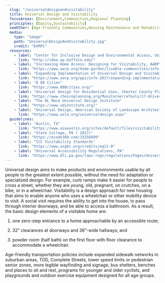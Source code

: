 ```yaml
---
  slug: "/universaldesignandvisitability"
  title: Universal Design and Visitability
  focusAreas: [Environment,Communities,Regional Planning]
  principles: [Equity,Sustainability]
  seeOther: [Age Friendly Communities,Housing Maintenance and Rehabilitation Programs]
  media: 
    type: "image"
    path: "UniversalDesignAndVisitability.jpg"
    credit: "DVRPC"
  resources: 
    - label: "Center for Inclusive Design and Environmental Access, University at Buffalo"
      link: "http://idea.ap.buffalo.edu/"
    - label: "Increasing Home Access: Designing for Visitability, AARP"
      link: "https://www.aarp.org/home-garden/livable-communities/info-08-2008/2008_14_access.html"
    - label: "Expanding Implementation of Universal Design and Visitability Features in the Housing Stock, AARP"
      link: "https://www.aarp.org/ppi/info-2017/expanding-implementation-of-universal-design-and-visitability-features-in-the-housing-stock.html"
    - label: "8 80 Cities"
      link: "https://www.880cities.org/"
    - label: "Universal Design for Residential Uses, Chester County Planning Commission"
      link: "https://www.chescoplanning.org/MuniCorner/eTools/17-UniversalRes.cfm"
    - label: "The RL Mace Universal Design Institute"
      link: "https://www.udinstitute.org/"
    - label: "Universal Design, American Society of Landscape Architects"
      link: "https://www.asla.org/universaldesign.aspx"
  guidelines: 
    - label: "Austin, TX"
      link: "https://www.aiaaustin.org/sites/default/files/visitability_presentation2016.pdf"
    - label: "State College, PA ( 2017)"
      link: "https://ecode360.com/33258899"
    - label: "ICC Visitability Standards"
      link: "https://www.usgbc.org/credits/eq11-0"
    - label: "Universal Accessibility Regulations, PA"
      link: "https://www.dli.pa.gov/laws-regs/regulations/Pages/Universal-Accessibility-Standards.aspx"
---
```


Universal design aims to make products and environments usable by all people to the greatest extent possible, without the need for adaptation or specialized design. For example, curb ramps make it easier for people to cross a street, whether they are young, old, pregnant, on crutches, on a bike, or in a wheelchair. Visitability is a design approach for new housing that aims to enable anyone who uses a wheelchair or other mobility device to visit. A social visit requires the ability to get into the house, to pass through interior doorways, and be able to access a bathroom. As a result, the basic design elements of a visitable home are:

1. one zero-step entrance to a home approachable by an accessible route;

2. 32” clearances at doorways and 36“-wide hallways; and

3. powder room (half bath) on the first floor with floor clearance to accommodate a wheelchair.

Age-friendly transportation policies include expanded sidewalk networks in suburban areas, TOD, Complete Streets, lower speed limits or pedestrian senior zones, more legible wayfinding and signage, bus shelters, benches and places to sit and rest, programs for younger and older cyclists, and playgrounds and outdoor exercise equipment designed for all age groups.
